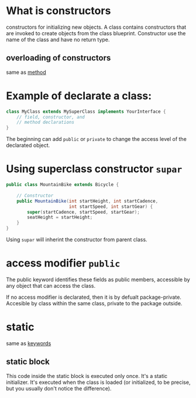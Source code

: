 # What is constructors
constructors for initializing new objects.
A class contains constructors that are invoked to create objects from the class 
blueprint.
Constructor use the name of the class and have no return type.

## overloading of constructors
same as [method](./method.md#overloading%20method)


# Example of declarate a class:
```java
class MyClass extends MySuperClass implements YourInterface {
    // field, constructor, and
    // method declarations
}
```

The beginning can add `public` or `private` to change the access level of the 
declarated object.

# Using superclass constructor `supar`
```java
public class MountainBike extends Bicycle {
        
    // Constructor
    public MountainBike(int startHeight, int startCadence,
                        int startSpeed, int startGear) {
        super(startCadence, startSpeed, startGear);
        seatHeight = startHeight;
    }
}
```
Using `supar` will inherint the constructor from parent class.

# access modifier `public`
The public keyword identifies these fields as public members, accessible by any 
object that can access the class.

If no access modifier is declarated, then it is by defualt package-private.  
Accesible by class within the same class, private to the package outside.

# static
same as [keywords](keywords.md)

## static block
This code inside the static block is executed only once.
It's a static initializer. It's executed when the class is loaded (or 
initialized, to be precise, but you usually don't notice the difference).
